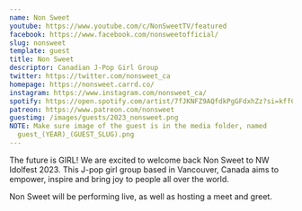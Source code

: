 ```yaml
---
name: Non Sweet
youtube: https://www.youtube.com/c/NonSweetTV/featured
facebook: https://www.facebook.com/nonsweetofficial/
slug: nonsweet
template: guest
title: Non Sweet
descriptor: Canadian J-Pop Girl Group
twitter: https://twitter.com/nonsweet_ca
homepage: https://nonsweet.carrd.co/
instagram: https://www.instagram.com/nonsweet_ca/
spotify: https://open.spotify.com/artist/7fJKNFZ9AQfdkPgGFdxhZz?si=kffCZAbAR8WQpCXJzTYgIg&nd=1
patreon: https://www.patreon.com/nonsweet
guestimg: /images/guests/2023_nonsweet.png
NOTE: Make sure image of the guest is in the media folder, named
  guest_(YEAR)_(GUEST_SLUG).png
---
```

The future is GIRL! We are excited to welcome back Non Sweet to NW Idolfest 2023. This J-pop girl group based in Vancouver, Canada aims to empower, inspire and bring joy to people all over the world.

Non Sweet will be performing live, as well as hosting a meet and greet.